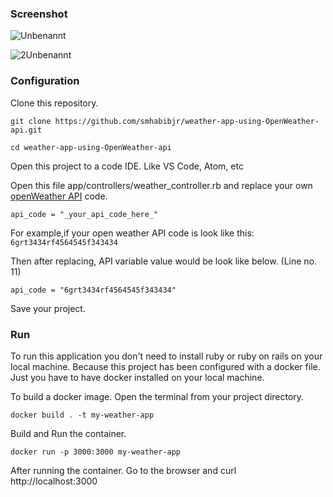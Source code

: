 ### Screenshot

![Unbenannt](https://user-images.githubusercontent.com/77357735/213229848-c80762d7-f45b-45d5-8d70-768ce1972ddd.PNG)

![2Unbenannt](https://user-images.githubusercontent.com/77357735/213229904-51bccdf2-74ff-48ef-b7a0-aefec5312704.PNG)


### Configuration

Clone this repository.
````
git clone https://github.com/smhabibjr/weather-app-using-OpenWeather-api.git
````
````
cd weather-app-using-OpenWeather-api
````
Open this project to a code IDE. Like VS Code, Atom, etc

Open this file app/controllers/weather_controller.rb and replace your own [openWeather API](https://openweathermap.org/api) code.

````
api_code = "_your_api_code_here_"
````

For example,if your open weather API code is look like this:  `6grt3434rf4564545f343434`

Then after replacing, API variable value would be look like below. (Line no. 11)

` api_code = "6grt3434rf4564545f343434" `

Save your project.

### Run

To run this application you don't need to install ruby or ruby on rails on your local machine. Because this project has been configured with a docker file. Just you have to have docker installed on your local machine.

To build a docker image. Open the terminal from your project directory.
````
docker build . -t my-weather-app
````
Build and Run the container.
````
docker run -p 3000:3000 my-weather-app
````
After running the container. Go to the browser and curl http://localhost:3000
